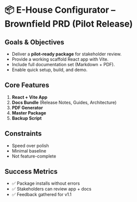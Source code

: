 # 📦 E-House Configurator – Brownfield PRD (Pilot Release)

## Goals & Objectives
- Deliver a **pilot-ready package** for stakeholder review.
- Provide a working scaffold React app with Vite.
- Include full documentation set (Markdown + PDF).
- Enable quick setup, build, and demo.

## Core Features
1. **React + Vite App**
2. **Docs Bundle** (Release Notes, Guides, Architecture)
3. **PDF Generator**
4. **Master Package**
5. **Backup Script**

## Constraints
- Speed over polish
- Minimal baseline
- Not feature-complete

## Success Metrics
- ✅ Package installs without errors
- ✅ Stakeholders can review app + docs
- ✅ Feedback gathered for v1.1
